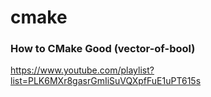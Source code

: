 # cmake

### How to CMake Good (vector-of-bool)
https://www.youtube.com/playlist?list=PLK6MXr8gasrGmIiSuVQXpfFuE1uPT615s